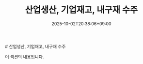﻿---
title: "산업생산, 기업재고, 내구재 수주"
date: 2025-10-02T20:38:06+09:00
lastmod: 2025-10-02T20:38:06+09:00
type: docs
sidebar:
  open: true
weight: 1
---
<div style="display:none">
  <meta property="article:published_time" content="2025-10-02T11:38:06Z" />
  <meta property="article:modified_time" content="2025-10-02T11:38:06Z" />
</div>
# 산업생산, 기업재고, 내구재 수주

이 섹션의 내용입니다.
